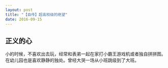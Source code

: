 ```yaml
---
layout: post
title: "【自传】超高校级的绝望"
date: 2016-09-15
---
```


## 正义的心

小的时候，不喜欢出去玩，经常和表弟一起在家打小霸王游戏机或者独自拼拼图。在幼儿园也是喜欢静静的独处。曾经大哭一场从小班跳级到了大班。
